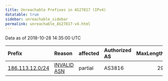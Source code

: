 ```yaml
---
title: Unreachable Prefixes in AS27817 (IPv4)
datatable: true
sidebar: unreachable_sidebar
permalink: unreachable_AS27817-v4.html
---
```


Data as of 2018-10-28 14:35:00 UTC


<div class="datatable-begin"></div>

| Prefix                                                   | Reason                                                                                                 | affected   | Authorized AS   |   MaxLength | Anchor                                         |   unreachable /24s |
|:---------------------------------------------------------|:-------------------------------------------------------------------------------------------------------|:-----------|:----------------|------------:|:-----------------------------------------------|-------------------:|
| [186.113.12.0/24](https://stat.ripe.net/186.113.12.0/24) | [INVALID ASN](https://rpki-validator.ripe.net/announcement-preview?asn=AS27817&prefix=186.113.12.0/24) | partial    | AS3816          |          29 | [LACNIC](unreachable_LACNIC_RPKI_Root-v4.html) |                  1 |

<div class="datatable-end"></div>